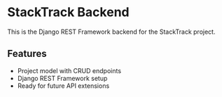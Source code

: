 # StackTrack Backend

This is the Django REST Framework backend for the StackTrack project.

## Features
- Project model with CRUD endpoints
- Django REST Framework setup
- Ready for future API extensions
